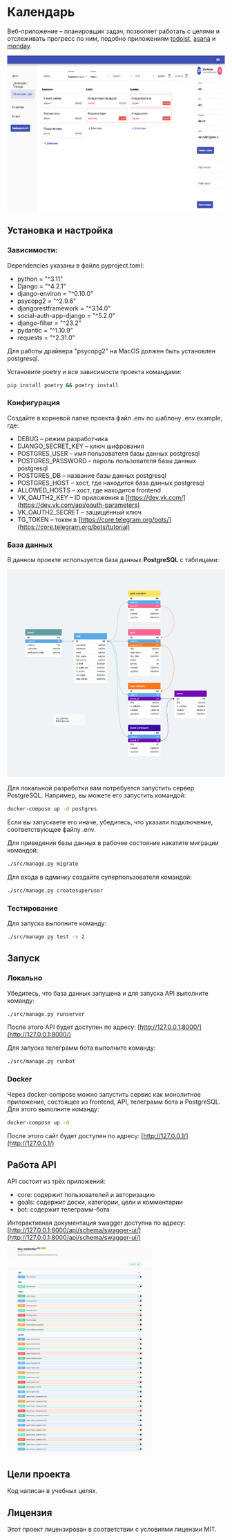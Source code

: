 # Календарь

Веб-приложение – планировщик задач, позволяет работать с целями и отслеживать прогресс по ним,
подобно приложениям [todoist](https://todoist.com/), [asana](https://app.asana.com/) и [monday](https://monday.com/).

<img src="github_images/web.png" alt="web page" style="height: 360px;" />


## Установка и настройка

### Зависимости:

Dependencies указаны в файле pyproject.toml:

* python = "^3.11"
* Django = "^4.2.1"
* django-environ = "^0.10.0"
* psycopg2 = "^2.9.6"
* djangorestframework = "^3.14.0"
* social-auth-app-django = "^5.2.0"
* django-filter = "^23.2"
* pydantic = "^1.10.9"
* requests = "^2.31.0"

Для работы драйвера "psycopg2" на MacOS должен быть установлен postgresql.

Установите poetry и все зависимости проекта командами:

```sh
pip install poetry && poetry install
```

### Конфигурация

Создайте в корневой папке проекта файл .env по шаблону .env.example, где:

* DEBUG – режим разработчика
* DJANGO_SECRET_KEY – ключ шифрования
* POSTGRES_USER – имя пользователя базы данных postgresql
* POSTGRES_PASSWORD – пароль пользователя базы данных postgresql
* POSTGRES_DB – название базы данных postgresql
* POSTGRES_HOST – хост, где находится база данных postgresql
* ALLOWED_HOSTS – хост, где находится frontend
* VK_OAUTH2_KEY – ID приложения в [https://dev.vk.com/](https://dev.vk.com/api/oauth-parameters)
* VK_OAUTH2_SECRET – защищённый ключ
* TG_TOKEN – токен в [https://core.telegram.org/bots/](https://core.telegram.org/bots/tutorial)


### База данных

В данном проекте используется база данных **PostgreSQL** с таблицами:

<img src="github_images/database.png" alt="database" style="height: 480px;" />

Для локальной разработки вам потребуется запустить сервер PostgreSQL. Например, вы можете его запустить командой:

```sh
docker-compose up -d postgres
```

Если вы запускаете его иначе, убедитесь, что указали подключение, соответствующее файлу .env.

Для приведения базы данных в рабочее состояние накатите миграции командой:

```sh
./src/manage.py migrate
```

Для входа в *админку* создайте суперпользователя командой:

```sh
./src/manage.py createsuperuser
```

### Тестирование

Для запуска выполните команду:

```sh
./src/manage.py test -v 2
```


## Запуск

### Локально

Убедитесь, что база данных запущена и для запуска API выполните команду:

```sh
./src/manage.py runserver
```

После этого API будет доступен по адресу: [http://127.0.0.1:8000/](http://127.0.0.1:8000/)

Для запуска телеграмм бота выполните команду:

```sh
./src/manage.py runbot
```

### Docker

Через docker-compose можно запустить сервис как монолитное приложение,
состоящее из frontend, API, телеграмм бота и PostgreSQL.
Для этого выполните команду:

```sh
docker-compose up -d
```

После этого сайт будет доступен по адресу: [http://127.0.0.1/](http://127.0.0.1/)


## Работа API

API состоит из трёх приложений:

- core: содержит пользователей и авторизацию
- goals: содержит доски, категории, цели и комментарии
- bot: содержит телеграмм-бота

Интерактивная документация swagger доступна по адресу: [http://127.0.0.1:8000/api/schema/swagger-ui/](http://127.0.0.1:8000/api/schema/swagger-ui/)

<img src="github_images/swagger.png" alt="swagger" style="height: 480px;" />


## Цели проекта

Код написан в учебных целях.


## Лицензия

Этот проект лицензирован в соответствии с условиями лицензии MIT.
